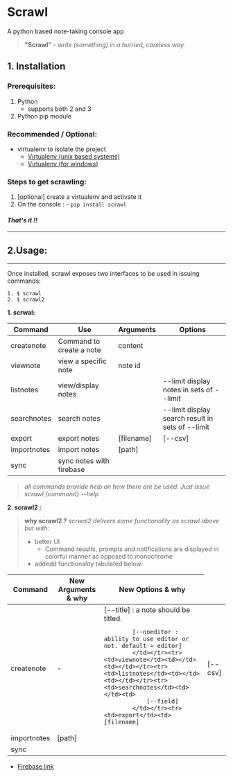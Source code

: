 # **Scrawl**
A python based note-taking console app

> **"Scrawl"** - *write (something) in a hurried, careless way.*

## **1. Installation**
### Prerequisites:

 1. Python
    - supports both 2 and 3
 2. Python pip module

### Recommended / Optional:
 - virtualenv to isolate the project
    - [Virtualenv (unix based systems)](https://github.com/pypa/virtualenv)
    - [Virtualenv (for windows)](https://github.com/davidmarble/virtualenvwrapper-win)

### Steps to get scrawling:

1. [optional] create a virtualenv and activate it
2. On the console :
        - `pip install scrawl`

#### ***That's it !!***

----------

## **2.Usage:**
-----
Once installed, scrawl exposes two interfaces to be used in issuing commands:

    1. $ scrawl
    2. $ scrawl2
**1. scrwal:**
<table><thead><tr><th>Command</th><th>Use</th><th>Arguments</th><th>Options</th></tr></thead><tbody><tr><td>createnote</td><td>Command to create a note</td><td>content</td><td></td></tr><tr><td>viewnote</td><td>view a specific note</td><td>note id</td><td></td></tr><tr><td>listnotes</td><td>view/display notes</td><td></td><td>--limit
 display notes in sets of --limit</td></tr><tr><td>searchnotes</td><td>search notes</td><td></td><td>--limit
 display search result in sets of --limit</td></tr><tr><td>export</td><td>export notes</td><td>[filename]
</td><td>[--csv]</td></tr><tr><td>importnotes</td><td>import notes</td><td>[path]</td><td></td></tr><tr><td>sync</td><td>sync notes with firebase</td><td></td><td></td></tr></tbody></table>


> *all commands provide help on how there are be used.
> Just issue scrawl {command} --help*

**2. scrawl2 :**
>  **why scrawl2 ?**
>  *scrwal2 delivers same functionality as scrawl above but with:*
>  - better UI
>      + Command results, prompts and notifications are displayed in colorful manner as opposed to monochrome
>  - addedd functionality tabulated below:

<table><thead><tr><th>Command</th><th>New Arguments
 & why</th><th>New Options
 & why</th></tr></thead><tbody><tr><td>createnote</td><td>-</td><td>
            [--title] : a note should be titled.

            [--noeditor : ability to use editor or not. default = editor]
            </td></tr><tr><td>viewnote</td><td></td><td></td></tr><tr><td>listnotes</td><td></td><td></td></tr><tr><td>searchnotes</td><td></td><td>
                [--field]
            </td></tr><tr><td>export</td><td>[filename]
</td><td>[--csv]</td></tr><tr><td>importnotes</td><td>[path]</td><td></td></tr><tr><td>sync</td><td></td><td></td></tr></tbody></table>


- [Firebase link ](https://bc-6-scrawl.firebaseio.com/)